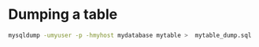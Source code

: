 <!-- TITLE: MySQL/Dumps -->

# Dumping a table

```sh
mysqldump -umyuser -p -hmyhost mydatabase mytable >  mytable_dump.sql
```


